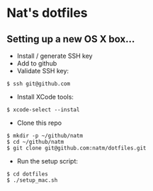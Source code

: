 # Nat's dotfiles

## Setting up a new OS X box...

* Install / generate SSH key
* Add to github
* Validate SSH key:

```
$ ssh git@github.com
```

* Install XCode tools:

```
$ xcode-select --instal
```

* Clone this repo

```
$ mkdir -p ~/github/natm
$ cd ~/github/natm
$ git clone git@github.com:natm/dotfiles.git
```

* Run the setup script:

```
$ cd dotfiles
$ ./setup_mac.sh
```
